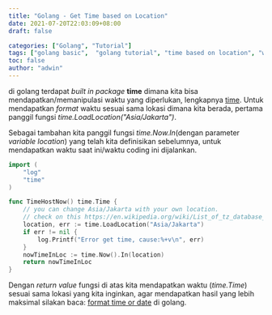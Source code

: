 ```yaml
---
title: "Golang - Get Time based on Location"
date: 2021-07-20T22:03:09+08:00
draft: false

categories: ["Golang", "Tutorial"]
tags: ["golang basic",  "golang tutorial", "time based on location", "waktu berdasarkan lokasi"]
toc: false
author: "adwin"
---
```

di golang terdapat *built in package* **time** dimana kita bisa mendapatkan/memanipulasi waktu yang diperlukan, lengkapnya [time](https://pkg.go.dev/time). Untuk mendapatkan *format* waktu sesuai sama lokasi dimana kita berada, pertama panggil fungsi *time.LoadLocation("Asia/Jakarta")*.

Sebagai tambahan kita panggil fungsi *time.Now.In*(dengan parameter *variable location*) yang telah kita definisikan sebelumnya, untuk mendapatkan waktu saat ini/waktu coding ini dijalankan.  
```go
import (
	"log"
	"time"
)

func TimeHostNow() time.Time {
	// you can change Asia/Jakarta with your own location.
	// check on this https://en.wikipedia.org/wiki/List_of_tz_database_time_zones
	location, err := time.LoadLocation("Asia/Jakarta")
	if err != nil {
		log.Printf("Error get time, cause:%+v\n", err)
	}
	nowTimeInLoc := time.Now().In(location)
	return nowTimeInLoc
}
```
Dengan *return value* fungsi di atas kita mendapatkan waktu (*time.Time*) sesuai sama lokasi yang kita inginkan, agar mendapatkan hasil yang lebih maksimal silakan baca: [format time or date](https://yourbasic.org/golang/format-parse-string-time-date-example/) di golang.